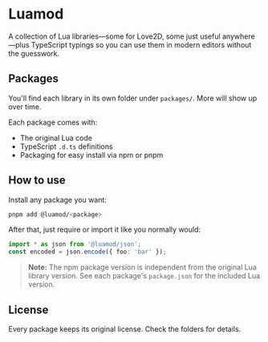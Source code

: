 # Luamod

A collection of Lua libraries—some for Love2D, some just useful anywhere—plus TypeScript typings so you can use them in modern editors without the guesswork.

## Packages

You'll find each library in its own folder under `packages/`. More will show up over time.

Each package comes with:

- The original Lua code
- TypeScript `.d.ts` definitions
- Packaging for easy install via npm or pnpm

## How to use

Install any package you want:

```sh
pnpm add @luamod/<package>
```

After that, just require or import it like you normally would:

```ts
import * as json from '@luamod/json';
const encoded = json.encode({ foo: 'bar' });
```

> **Note:** The npm package version is independent from the original Lua library version. See each package's `package.json` for the included Lua version.

## License

Every package keeps its original license. Check the folders for details.
